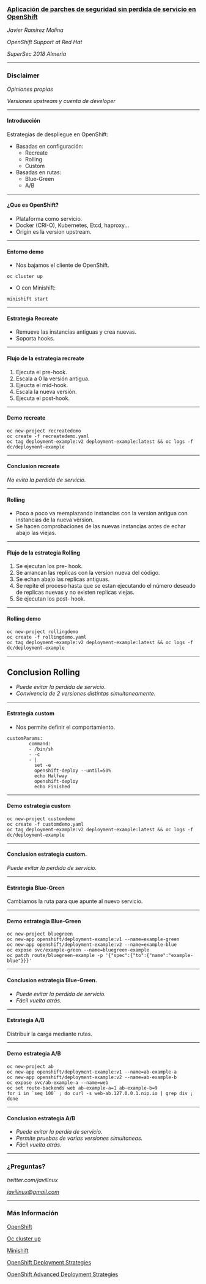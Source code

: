 ### [Aplicación de parches de seguridad sin perdida de servicio en OpenShift](https://github.com/javilinux/conferences/tree/master/2018/supersec/downtime)

*Javier Ramirez Molina*

*OpenShift Support at Red Hat*

*SuperSec 2018 Almería*

---

### Disclaimer

*Opiniones propias*

*Versiones upstream y cuenta de developer*

---

#### Introducción
 
Estrategias de despliegue en OpenShift:
* Basadas en configuración:
   * Recreate
   * Rolling
   * Custom
* Basadas en rutas:
   * Blue-Green
   * A/B

---

#### ¿Que es OpenShift?

- Plataforma como servicio.
- Docker (CRI-O), Kubernetes, Etcd, haproxy...
- Origin es la version upstream.

---

#### Entorno demo

- Nos bajamos el cliente de OpenShift.
```
oc cluster up
```
- O con Minishift:
```
minishift start
```

---

#### Estrategia Recreate

- Remueve las instancias antiguas y crea nuevas.
- Soporta hooks.

---

#### Flujo de la estrategia recreate

1. Ejecuta el pre-hook.
2. Escala a 0 la versión antigua.
3. Ejeucta el mid-hook.
4. Escala la nueva versión.
5. Ejecuta el post-hook.

---

#### Demo recreate

```
oc new-project recreatedemo
oc create -f recreatedemo.yaml
oc tag deployment-example:v2 deployment-example:latest && oc logs -f dc/deployment-example
```
---
#### Conclusion recreate

*No evita la perdida de servicio.*

---
#### Rolling

- Poco a poco va reemplazando instancias con la version antigua con instancias de la nueva version.
- Se hacen comprobaciones de las nuevas instancias antes de echar abajo las viejas.

---
#### Flujo de la estrategia Rolling

1. Se ejecutan los pre- hook.
2. Se arrancan las replicas con la version nueva del código.
3. Se echan abajo las replicas antiguas.
4. Se repite el proceso hasta que se estan ejecutando el número deseado de replicas nuevas y no existen replicas viejas.
5. Se ejecutan los post- hook. 

---
#### Rolling demo

```
oc new-project rollingdemo
oc create -f rollingdemo.yaml
oc tag deployment-example:v2 deployment-example:latest && oc logs -f dc/deployment-example
```
---
## Conclusion Rolling

- *Puede evitar la perdida de servicio.*
- *Convivencia de 2 versiones distintas simultaneamente.*

---
#### Estrategia custom

- Nos permite definir el comportamiento.

```
customParams:
        command:
        - /bin/sh
        - -c
        - |
          set -e
          openshift-deploy --until=50%
          echo Halfway
          openshift-deploy
          echo Finished
```

---
#### Demo estrategia custom

```
oc new-project customdemo
oc create -f customdemo.yaml
oc tag deployment-example:v2 deployment-example:latest && oc logs -f dc/deployment-example
```

---
#### Conclusion estrategia custom.

*Puede evitar la perdida de servicio.*

---
#### Estrategia Blue-Green

Cambiamos la ruta para que apunte al nuevo servicio.

---
#### Demo estrategia Blue-Green
```
oc new-project bluegreen
oc new-app openshift/deployment-example:v1 --name=example-green
oc new-app openshift/deployment-example:v2 --name=example-blue
oc expose svc/example-green --name=bluegreen-example
oc patch route/bluegreen-example -p '{"spec":{"to":{"name":"example-blue"}}}'
```

---
#### Conclusion estrategia Blue-Green.

- *Puede evitar la perdida de servicio.*
- *Fácil vuelta atrás.*

---

#### Estrategia A/B

Distribuir la carga mediante rutas.

---
#### Demo estrategia A/B
```
oc new-project ab
oc new-app openshift/deployment-example:v1 --name=ab-example-a
oc new-app openshift/deployment-example:v2 --name=ab-example-b
oc expose svc/ab-example-a --name=web
oc set route-backends web ab-example-a=1 ab-example-b=9
for i in `seq 100` ; do curl -s web-ab.127.0.0.1.nip.io | grep div ; done
```

---
#### Conclusion estrategia A/B
- *Puede evitar la perdia de servicio.*
- *Permite pruebas de varias versiones simultaneas.*
- *Fácil vuelta atrás.*


---
### ¿Preguntas?

*twitter.com/javilinux*

*javilinux@gmail.com*

---

### Más Información

[OpenShift](https://www.openshift.org)

[Oc cluster up](https://github.com/openshift/origin/blob/master/docs/cluster_up_down.md)

[Minishift](https://www.openshift.org/minishift/)

[OpenShift Deployment Strategies](https://docs.openshift.org/latest/dev_guide/deployments/deployment_strategies.html)

[OpenShift Advanced Deployment Strategies](https://docs.openshift.org/latest/dev_guide/deployments/advanced_deployment_strategies.html#advanced-deployment-strategies-blue-green-deployments)
